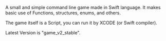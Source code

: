 A small and simple command line game made in Swift language. It makes basic use of Functions, structures, enums, and others.

The game itself is a Script, you can run it by XCODE (or Swift compiler).

Latest Version is "game_v2_stable".
